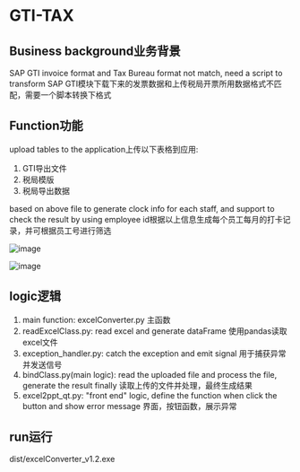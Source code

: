 # GTI-TAX

## Business background业务背景
SAP GTI invoice format and Tax Bureau format not match, need a script to transform
SAP GTI模块下载下来的发票数据和上传税局开票所用数据格式不匹配，需要一个脚本转换下格式

## Function功能
upload tables to the application上传以下表格到应用:
1. GTI导出文件
2. 税局模版
3. 税局导出数据

based on above file to generate clock info for each staff, and support to check the result by using employee id根据以上信息生成每个员工每月的打卡记录，并可根据员工号进行筛选

![image](https://github.com/user-attachments/assets/456e37c2-d92f-4161-867a-c0af2d113d12)

![image](https://github.com/user-attachments/assets/275f19c1-5886-4b70-852e-e5c54c4241c9)


## logic逻辑
1. main function: excelConverter.py 主函数
2. readExcelClass.py: read excel and generate dataFrame 使用pandas读取excel文件
3. exception_handler.py: catch the exception and emit signal 用于捕获异常并发送信号
4. bindClass.py(main logic): read the uploaded file and process the file, generate the result finally 读取上传的文件并处理，最终生成结果
5. excel2ppt_qt.py: "front end" logic, define the function when click the button and show error message 界面，按钮函数，展示异常

## run运行
dist/excelConverter_v1.2.exe

